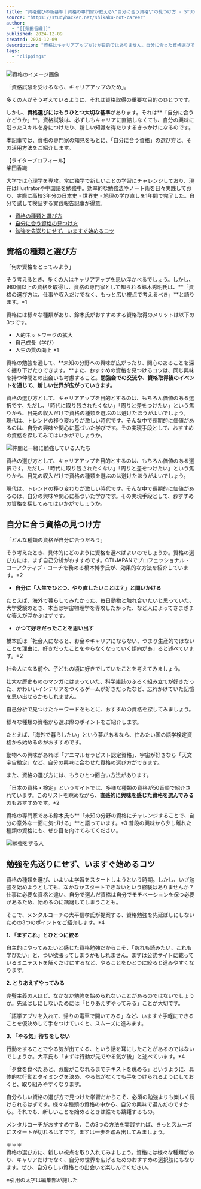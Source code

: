 ```yaml
---
title: "資格選びの新基準｜資格の専門家が教える\"自分に合う資格\"の見つけ方 - STUDY HACKER（スタディーハッカー）｜社会人の勉強法＆英語学習"
source: "https://studyhacker.net/shikaku-not-career"
author:
  - "[[柴田香織]]"
published: 2024-12-09
created: 2024-12-09
description: "資格はキャリアアップだけが目的ではありません。自分に合った資格選びで新しい知識を得る方法を専門家が伝授します。"
tags:
  - "clippings"
---
```

![資格のイメージ画像](https://cdn-ak.f.st-hatena.com/images/fotolife/s/sh_moe_kobayashi/20241129/20241129170339.jpg)

「資格試験を受けるなら、キャリアアップのため」。

多くの人がそう考えているように、それは資格取得の重要な目的のひとつです。

しかし、**資格選びにはもうひとつ大切な基準**があります。それは**「自分に合うかどうか」**。資格試験は、必ずしもキャリアに直結しなくても、自分の興味に沿ったスキルを身につけたり、新しい知識を得たりするきっかけになるのです。

本記事では、資格の専門家の知見をもとに、「自分に合う資格」の選び方と、その活用方法をご紹介します。

【ライタープロフィール】  
柴田香織

大学では心理学を専攻。常に独学で新しいことの学習にチャレンジしており、現在はIllustratorや中国語を勉強中。効率的な勉強法やノート術を日々実践しており、実際に高校3年分の日本史・世界史・地理の学び直しを1年間で完了した。自分で試して検証する実践報告記事が得意。

- [資格の種類と選び方](https://studyhacker.net/#%E8%B3%87%E6%A0%BC%E3%81%AE%E7%A8%AE%E9%A1%9E%E3%81%A8%E9%81%B8%E3%81%B3%E6%96%B9)
- [自分に合う資格の見つけ方](https://studyhacker.net/#%E8%87%AA%E5%88%86%E3%81%AB%E5%90%88%E3%81%86%E8%B3%87%E6%A0%BC%E3%81%AE%E8%A6%8B%E3%81%A4%E3%81%91%E6%96%B9)
- [勉強を先送りにせず、いますぐ始めるコツ](https://studyhacker.net/#%E5%8B%89%E5%BC%B7%E3%82%92%E5%85%88%E9%80%81%E3%82%8A%E3%81%AB%E3%81%9B%E3%81%9A%E3%81%84%E3%81%BE%E3%81%99%E3%81%90%E5%A7%8B%E3%82%81%E3%82%8B%E3%82%B3%E3%83%84)

## 資格の種類と選び方

「何か資格をとってみよう」

そう考えるとき、多くの人はキャリアアップを思い浮かべるでしょう。しかし、980個以上の資格を取得し、資格の専門家として知られる鈴木秀明氏は、**「資格の選び方は、仕事や収入だけでなく、もっと広い視点で考えるべき」**と語ります。\*1

資格には様々な種類があり、鈴木氏がおすすめする資格取得のメリットは以下の3つです。

- 人的ネットワークの拡大
- 自己成長（学び）
- 人生の質の向上 \*1

資格の勉強を通して、**未知の分野への興味が広がったり、関心のあることを深く掘り下げたりできます。**また、おすすめの資格を見つけるコツは、同じ興味を持つ仲間との出会いも考慮すること。**勉強会での交流や、資格取得後のイベントを通じて、新しい世界が広がっていきます。**

資格の選び方として、キャリアアップを目的とするのは、もちろん価値のある選択です。ただし、「時代に取り残されたくない」「周りと差をつけたい」という焦りから、目先の収入だけで資格の種類を選ぶのは避けたほうがよいでしょう。  
現代は、トレンドの移り変わりが激しい時代です。そんな中で長期的に価値があるのは、自分の興味や関心に基づいた学びです。その実現手段として、おすすめの資格を探してみてはいかがでしょうか。

![仲間と一緒に勉強している人たち](https://cdn-ak.f.st-hatena.com/images/fotolife/s/sh_moe_kobayashi/20241129/20241129170411.jpg)

資格の選び方として、キャリアアップを目的とするのは、もちろん価値のある選択です。ただし、「時代に取り残されたくない」「周りと差をつけたい」という焦りから、目先の収入だけで資格の種類を選ぶのは避けたほうがよいでしょう。

現代は、トレンドの移り変わりが激しい時代です。そんな中で長期的に価値があるのは、自分の興味や関心に基づいた学びです。その実現手段として、おすすめの資格を探してみてはいかがでしょうか。

## 自分に合う資格の見つけ方

「どんな種類の資格が自分に合うだろう」

そう考えたとき、具体的にどのように資格を選べばよいのでしょうか。資格の選び方には、まず自己分析がおすすめです。CTI JAPANでプロフェッショナル・コーアクティブ・コーチを務める橋本博季氏が、効果的な方法を紹介しています。\*2

- **自分に「人生でひとつ、やり直したいことは？」と問いかける**

たとえば、海外で暮らしてみたかった、毎日動物と触れ合いたいと思っていた、大学受験のとき、本当は宇宙物理学を専攻したかった、など人によってさまざまな答えが浮かぶはずです。

- **かつて好きだったことを思い出す**

橋本氏は「社会人になると、お金やキャリアにならない、つまり生産的ではないことを理由に、好きだったことをやらなくなっていく傾向があ」ると述べています。\*2

社会人になる前や、子どもの頃に好きでしていたことを考えてみましょう。

壮大な歴史もののマンガにはまっていた、科学雑誌のふろく組み立てが好きだった、かわいいインテリアをつくるゲームが好きだったなど、忘れかけていた記憶を思い出せるかもしれません。

自己分析で見つけたキーワードをもとに、おすすめの資格を探してみましょう。

様々な種類の資格から選ぶ際のポイントをご紹介します。

たとえば、「海外で暮らしたい」という夢があるなら、住みたい国の語学検定資格から始めるのがおすすめです。

動物への興味があれば「アニマルセラピスト認定資格」、宇宙が好きなら「天文宇宙検定」など、自分の興味に合わせた資格の選び方ができます。

また、資格の選び方には、もうひとつ面白い方法があります。

「日本の資格・検定」というサイトでは、多様な種類の資格が50音順で紹介されています。このリストを眺めながら、**直感的に興味を感じた資格を選んでみる**のもおすすめです。\*2

資格の専門家である鈴木氏も**「未知の分野の資格にチャレンジすることで、自分の意外な一面に気づける」**と語っています。\*3 普段の興味から少し離れた種類の資格にも、ぜひ目を向けてみてください。

![勉強をする人](https://cdn-ak.f.st-hatena.com/images/fotolife/s/sh_moe_kobayashi/20241129/20241129170437.jpg)

## 勉強を先送りにせず、いますぐ始めるコツ

資格の種類を選び、いよいよ学習をスタートしようという時期。しかし、いざ勉強を始めようとしても、なかなかスタートできないという経験はありませんか？仕事に必要な資格と違い、自分で選んだ資格は自分でモチベーションを保つ必要があるため、始めるのに躊躇してしまうことも。

そこで、メンタルコーチの大平信孝氏が提案する、資格勉強を先延ばしにしないための3つのポイントをご紹介します。\*4

**1\. 「まずこれ」とひとつに絞る**

自主的にやってみたいと感じた資格勉強だからこそ、「あれも読みたい、これも学びたい」と、つい欲張ってしまうかもしれません。まずは公式サイトに載っているミニテストを解くだけにするなど、やることをひとつに絞ると進みやすくなります。

**2\. とりあえずやってみる**

完璧主義の人ほど、なかなか勉強を始められないことがあるのではないでしょうか。先延ばしにしないためには「とりあえずやってみる」ことが大切です。

「語学アプリを入れて、帰りの電車で開いてみる」など、いますぐ手軽にできることを仮決めして手をつけていくと、スムーズに進みます。

**3\. 「やる気」待ちをしない**

行動をすることでやる気が出てくる、という話を耳にしたことがあるのではないでしょうか。大平氏も「まずは行動が先でやる気が後」と述べています。\*4

「夕食を食べたあと、お腹がこなれるまでテキストを眺める」というように、具体的な行動とタイミングを決め、やる気がなくても手をつけられるようにしておくと、取り組みやすくなります。

自分らしい資格の選び方で見つけた学習だからこそ、必須の勉強よりも楽しく続けられるはずです。様々な種類の資格の中から、自分の興味で選んだのですから。それでも、新しいことを始めるときは誰でも躊躇するもの。

メンタルコーチがおすすめする、この3つの方法を実践すれば、きっとスムーズにスタートが切れるはずです。まずは一歩を踏み出してみましょう。

＊＊＊  
資格の選び方に、新しい視点を取り入れてみましょう。資格には様々な種類があり、キャリアだけでなく、自分の世界を広げるためのおすすめの選択肢にもなります。ぜひ、自分らしい資格との出会いを楽しんでください。

※引用の太字は編集部が施した